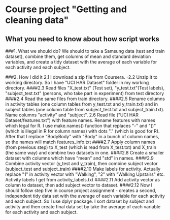 # Course project "Getting and cleaning data"
## What you need to know about how script works

###1. What we should do? 
We should to take a Samsung data (test and train dataset), combine them, get columns of mean and standard deviation variables, and create a tidy dataset with the average of each variable for each activity and each subject.

###2. How I did it
      2.1 I download a zip file from Coursera. 
-2.2 Unzip it to working directory. So I have "UCI HAR Dataset" folder in my working directory. 
####2.3 Read files "X_test.txt" (Test set), "y_test.txt"(Test labels), "subject_test.txt" (persons, who take part in experiment) from test directory
####2.4 Read the same files from train directory. 
####2.5 Rename columns in activity tables (one column tables from y_test.txt and y_train.txt) and in subject tables (one column table from subject_test.txt and subject_train.txt). Name columns "activity" and "subject".
      2.6 Read file ("UCI HAR Dataset/features.txt") with feature names. Rename features with names which legal for R. I use make.names() function that replaces "-" and "()" (which is illegal in R for column names) with dots "." (which is good for R). After that I replace "BodyBody" with "Body" in a bunch of column names, so the names will match features_info.txt
####2.7 Apply column names (from previous step) to X_test (which is read from X_test.txt) and X_train (the same way) and combine two datasets in one.
####2.8 Create a smaller dataset with columns which have "mean" and "std" in names. 
####2.9 Combine activity vector (y_test and y_train), then combine subject vector (subject_test and subject_train)
####2.10 Make labels for activity. Actually replace "1" in activity vector with "Walking", "2" with "Walking Upstairs" etc. Activity labels I get from activity_labels.txt
####2.11 Add activity vector as column to dataset, then add subject vector to dataset.
####2.12 Now I should follow step five in course project assignment - creates a second, independent tidy data set with the average of each variable for each activity and each subject. So I use dplyr package. I sort dataset by subject and activity and then create final data set by take the average of each variable for each activity and each subject.
      

